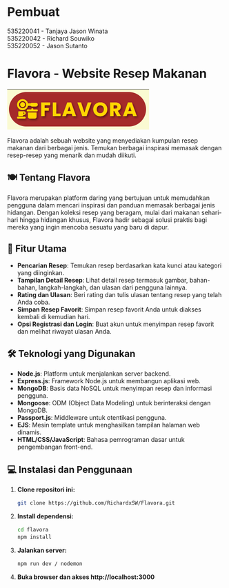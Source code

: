 # Pembuat
535220041 - Tanjaya Jason Winata  
535220042 - Richard Souwiko  
535220052 - Jason Sutanto  

# Flavora - Website Resep Makanan

![Flavora Logo](public/img/flavora.png)

Flavora adalah sebuah website yang menyediakan kumpulan resep makanan dari berbagai jenis. Temukan berbagai inspirasi memasak dengan resep-resep yang menarik dan mudah diikuti.

## 🍽️ Tentang Flavora

Flavora merupakan platform daring yang bertujuan untuk memudahkan pengguna dalam mencari inspirasi dan panduan memasak berbagai jenis hidangan. Dengan koleksi resep yang beragam, mulai dari makanan sehari-hari hingga hidangan khusus, Flavora hadir sebagai solusi praktis bagi mereka yang ingin mencoba sesuatu yang baru di dapur.

## 🌟 Fitur Utama

- **Pencarian Resep**: Temukan resep berdasarkan kata kunci atau kategori yang diinginkan.
- **Tampilan Detail Resep**: Lihat detail resep termasuk gambar, bahan-bahan, langkah-langkah, dan ulasan dari pengguna lainnya.
- **Rating dan Ulasan**: Beri rating dan tulis ulasan tentang resep yang telah Anda coba.
- **Simpan Resep Favorit**: Simpan resep favorit Anda untuk diakses kembali di kemudian hari.
- **Opsi Registrasi dan Login**: Buat akun untuk menyimpan resep favorit dan melihat riwayat ulasan Anda.

## 🛠️ Teknologi yang Digunakan

- **Node.js**: Platform untuk menjalankan server backend.
- **Express.js**: Framework Node.js untuk membangun aplikasi web.
- **MongoDB**: Basis data NoSQL untuk menyimpan resep dan informasi pengguna.
- **Mongoose**: ODM (Object Data Modeling) untuk berinteraksi dengan MongoDB.
- **Passport.js**: Middleware untuk otentikasi pengguna.
- **EJS**: Mesin template untuk menghasilkan tampilan halaman web dinamis.
- **HTML/CSS/JavaScript**: Bahasa pemrograman dasar untuk pengembangan front-end.

## 💻 Instalasi dan Penggunaan

1. **Clone repositori ini:**
    ```bash
    git clone https://github.com/RichardxSW/Flavora.git
    ```
2. **Install dependensi:**
    ```bash
    cd flavora
    npm install
    ```
3. **Jalankan server:**
    ```bash
    npm run dev / nodemon
    ```
4. **Buka browser dan akses http://localhost:3000**
